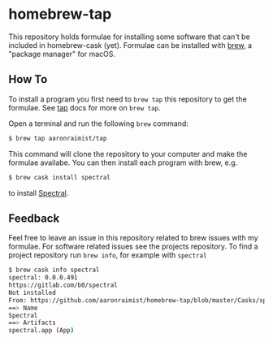 # homebrew-tap

This repository holds formulae for installing some software that can't be
included in homebrew-cask (yet). Formulae can be installed with [brew](https://brew.sh),
a "package manager" for macOS.

## How To

To install a program you first need to `brew
tap` this repository to get the formulae. See [tap](https://docs.brew.sh/brew-tap.html) docs for more on `brew tap`.

Open a terminal and run the following `brew` command:

```sh
$ brew tap aaronraimist/tap
```

This command will clone the repository to your computer and make the
formulae availabe. You can then install each program with brew, e.g.

```sh
$ brew cask install spectral
```
to install [Spectral](https://gitlab.com/b0/spectral).

## Feedback

Feel free to leave an issue in this repository related to brew issues with my
formulae. For software related issues see the projects repository. To find a
project repository run `brew info`, for example with `spectral`

```sh
$ brew cask info spectral
spectral: 0.0.0.491
https://gitlab.com/b0/spectral
Not installed
From: https://github.com/aaronraimist/homebrew-tap/blob/master/Casks/spectral.rb
==> Name
Spectral
==> Artifacts
spectral.app (App)
```
